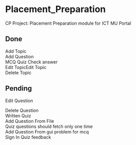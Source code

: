 # Placement_Preparation

CP Project: Placement Preparation module for ICT MU Portal

## Done

Add Topic  
Add Question  
MCQ Quiz Check answer  
Edit TopicEdit Topic  
Delete Topic  

## Pending

Edit Question  

Delete Question  
Written Quiz  
Add Question From File  
Quiz questions should fetch only one time  
Add Question From gui problem for mcq  
Sign In
Quiz feedback


